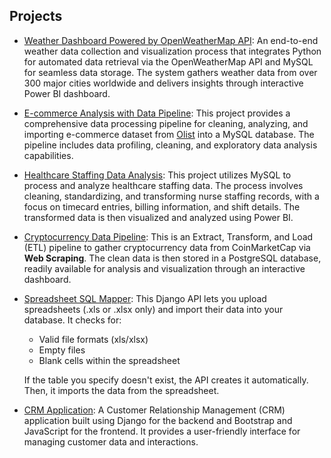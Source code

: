 

## Projects
- [Weather Dashboard Powered by OpenWeatherMap API](https://github.com/johnfritzel/weather-api-dashboard.git): An end-to-end weather data collection and visualization process that integrates Python for automated data retrieval via the OpenWeatherMap API and MySQL for seamless data storage. The system gathers weather data from over 300 major cities worldwide and delivers insights through interactive Power BI dashboard.
  
- [E-commerce Analysis with Data Pipeline](https://github.com/johnfritzel/ecommerce-pipeline-analysis.git): This project provides a comprehensive data processing pipeline for cleaning, analyzing, and importing e-commerce dataset from [Olist](https://www.kaggle.com/datasets/olistbr/brazilian-ecommerce/data) into a MySQL database. The pipeline includes data profiling, cleaning, and exploratory data analysis capabilities.
  
- [Healthcare Staffing Data Analysis](https://github.com/johnfritzel/staffing-management): This project utilizes MySQL to process and analyze healthcare staffing data. The process involves cleaning, standardizing, and transforming nurse staffing records, with a focus on timecard entries, billing information, and shift details. The transformed data is then visualized and analyzed using Power BI.

- [Cryptocurrency Data Pipeline](https://github.com/johnfritzel/crypto-etl): This is an Extract, Transform, and Load (ETL) pipeline to gather cryptocurrency data from CoinMarketCap via **Web Scraping**. The clean data is then stored in a PostgreSQL database, readily available for analysis and visualization through an interactive dashboard.

- [Spreadsheet SQL Mapper](https://github.com/johnfritzel/spreadsheet-sql-mapper): This Django API lets you upload spreadsheets (.xls or .xlsx only) and import their data into your database. It checks for:
  - Valid file formats (xls/xlsx)
  - Empty files
  - Blank cells within the spreadsheet
  <p>If the table you specify doesn't exist, the API creates it automatically. Then, it imports the data from the spreadsheet.</p>

- [CRM Application](https://github.com/johnfritzel/crm-application): A Customer Relationship Management (CRM) application built using Django for the backend and Bootstrap and JavaScript for the frontend. It provides a user-friendly interface for managing customer data and interactions.


